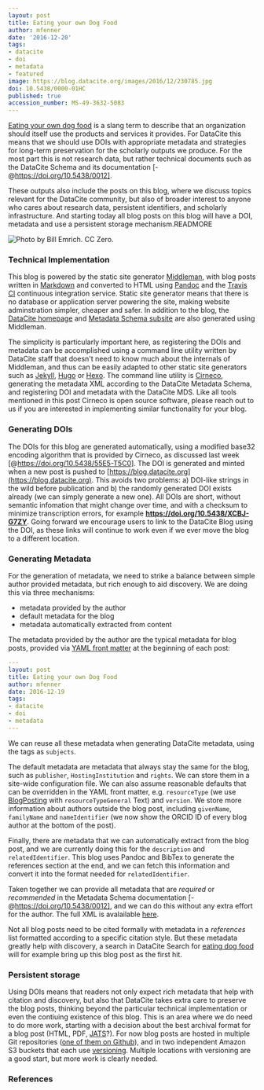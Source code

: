 ```yaml
---
layout: post
title: Eating your own Dog Food
author: mfenner
date: '2016-12-20'
tags:
- datacite
- doi
- metadata
- featured
image: https://blog.datacite.org/images/2016/12/230785.jpg
doi: 10.5438/0000-01HC
published: true
accession_number: MS-49-3632-5083
---
```

[Eating your own dog food](https://newrepublic.com/article/115349/dogfooding-tech-slang-working-out-glitches) is a slang term to describe that an organization should itself use the products and services it provides. For DataCite this means that we should use DOIs with appropriate metadata and strategies for long-term preservation for the scholarly outputs we produce. For the most part this is not research data, but rather technical documents such as the DataCite Schema and its documentation [-@https://doi.org/10.5438/0012].

These outputs also include the posts on this blog, where we discuss topics relevant for the DataCite community, but also of broader interest to anyone who cares about research data, persistent identifiers, and scholarly infrastructure. And starting today all blog posts on this blog will have a DOI, metadata and use a persistent storage mechanism.READMORE

![Photo by [Bill Emrich](https://www.pexels.com/photo/black-and-tan-yorkshire-terrier-puppy-230785/). [CC Zero](https://creativecommons.org/publicdomain/zero/1.0/).](/images/2016/12/230785.jpg)

### Technical Implementation

This blog is powered by the static site generator [Middleman](https://middlemanapp.com/), with blog posts written in [Markdown](http://commonmark.org/) and converted to HTML using [Pandoc](http://pandoc.org/) and the [Travis CI](https://travis-ci.org) continuous integration service. Static site generator means that there is no database or application server powering the site, making website adminstration simpler, cheaper and safer. In addition to the blog, the [DataCite homepage](https://www.datacite.org) and [Metadata Schema subsite](https://schema.datacite.org) are also generated using Middleman.

The simplicity is particularly important here, as registering the DOIs and metadata can be accomplished using a command line utility written by DataCite staff that doesn't need to know much about the internals of Middleman, and thus can be easily adapted to other static site generators such as [Jekyll](http://jekyllrb.com/), [Hugo](http://gohugo.io/) or [Hexo](https://hexo.io/). The command line utility is [Cirneco](https://github.com/datacite/cirneco), generating the metadata XML according to the DataCite Metadata Schema, and registering DOI and metadata with the DataCite MDS. Like all tools mentioned in this post Cirneco is open source software, please reach out to us if you are interested in implementing similar functionality for your blog.

### Generating DOIs

The DOIs for this blog are generated automatically, using a modified base32 encoding algorithm that is provided by Cirneco, as discussed last week [@https://doi.org/10.5438/55E5-T5C0]. The DOI is generated and minted when a new post is pushed to [https://blog.datacite.org](https://blog.datacite.org). This avoids two problems: a) DOI-like strings in the wild before publication and b) the randomly generated DOI exists already (we can simply generate a new one). All DOIs are short, without semantic infomation that might change over time, and with a checksum to minimize transcription errors, for example **https://doi.org/10.5438/XCBJ-G7ZY**. Going forward we encourage users to link to the DataCite Blog using the DOI, as these links will continue to work even if we ever move the blog to a different location.

### Generating Metadata

For the generation of metadata, we need to strike a  balance between simple author provided metadata, but rich enough to aid discovery. We are doing this via three mechanisms:

* metadata provided by the author
* default metadata for the blog
* metadata automatically extracted from content

The metadata provided by the author are the typical metadata for blog posts, provided via [YAML front matter](https://gohugo.io/content/front-matter/) at the beginning of each post:

```yaml
---
layout: post
title: Eating your own Dog Food
author: mfenner
date: 2016-12-19
tags:
- datacite
- doi
- metadata
---
```

We can reuse all these metadata when generating DataCite metadata, using the tags as `subjects`.

The default metadata are metadata that always stay the same for the blog, such as `publisher`, `HostingInstitution` and `rights`. We can store them in a site-wide configuration file. We can also assume reasonable defaults that can be overridden in the YAML front matter, e.g. `resourceType` (we use [BlogPosting](https://schema.org/BlogPosting) with `resourceTypeGeneral` Text) and `version`. We store more information about authors outside the blog post, including `givenName`, `familyName` and `nameIdentifier` (we now show the ORCID ID of every blog author at the bottom of the post).

Finally, there are metadata that we can automatically extract from the blog post, and we are currently doing this for the `description` and `relatedIdentifier`. This blog uses Pandoc and BibTex to generate the references section at the end, and we can fetch this information and convert it into the format needed for `relatedIdentifier`.

Taken together we can provide all metadata that are *required* or *recommended* in the Metadata Schema documentation [-@https://doi.org/10.5438/0012], and we can do this without any extra effort for the author. The full XML is avalailable [here](https://data.datacite.org/content-resolver/application/x-datacite+xml/10.5438/4K3M-NYVG).

Not all blog posts need to be cited formally with metadata in a *references* list formatted according to a specific citation style. But these metadata greatly help with discovery, a search in DataCite Search for [eating dog food](http://search.datacite.org/works?query=eating+dog+food) will for example bring up this blog post as the first hit.

### Persistent storage

Using DOIs means that readers not only expect rich metadata that help with citation and discovery, but also that DataCite takes extra care to preserve the blog posts, thinking beyond the particular technical implementation or even the contiuing existence of this blog. This is an area where we do need to do more work, starting with a decision about the best archival format for a blog post (HTML, PDF, [JATS](https://jats.nlm.nih.gov/)?). For now blog posts are hosted in multiple Git repositories ([one of them on Github](https://github.com/datacite/blog)), and in two independent Amazon S3 buckets that each use [versioning](http://docs.aws.amazon.com/AmazonS3/latest/dev/Versioning.html). Multiple locations with versioning are a good start, but more work is clearly needed.

### References
